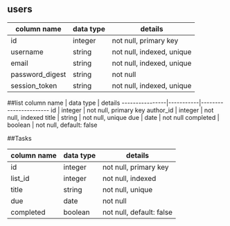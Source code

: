## users
column name     | data type | details
----------------|-----------|-----------------------
id              | integer   | not null, primary key
username        | string    | not null, indexed, unique
email           | string    | not null, indexed, unique
password_digest | string    | not null
session_token   | string    | not null, indexed, unique

##list
column name     | data type | details
----------------|-----------|-----------------------
id              | integer   | not null, primary key
author_id       | integer   | not null, indexed
title           | string    | not null, unique
due             | date      | not null
completed       | boolean   | not null, default: false

##Tasks

column name     | data type | details
----------------|-----------|-----------------------
id              | integer   | not null, primary key
list_id         | integer   | not null, indexed
title           | string    | not null, unique
due             | date      | not null
completed       | boolean   | not null, default: false
